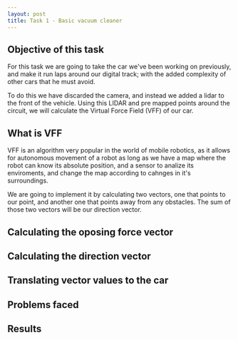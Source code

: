 ```yaml
---
layout: post
title: Task 1 - Basic vacuum cleaner
---
```

## Objective of this task
For this task we are going to take the car we've been working on previously, and make it run laps around our digital track; with the added complexity of other cars that he must avoid.

To do this we have discarded the camera, and instead we added a lidar to the front of the vehicle. Using this LIDAR and pre mapped points around the circuit, we will calculate the Virtual Force Field (VFF) of our car.

## What is VFF
VFF is an algorithm very popular in the world of mobile robotics, as it allows for autonomous movement of a robot as long as we have a map where the robot can know its absolute position, and a sensor to analize its enviroments, and change the map according to cahnges in it's surroundings.

We are going to implement it by calculating two vectors, one that points to our point, and another one that points away from any obstacles. The sum of those two vectors will be our direction vector.

## Calculating the oposing force vector

## Calculating the direction vector

## Translating vector values to the car

## Problems faced

## Results
